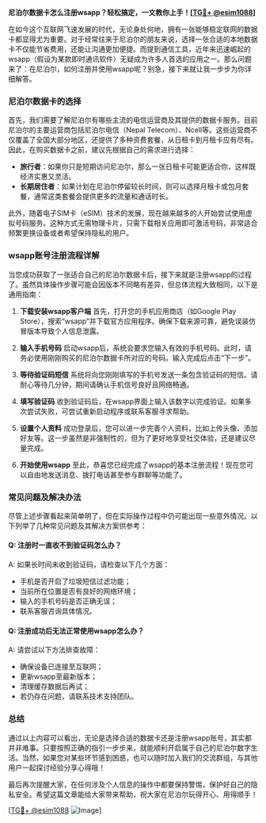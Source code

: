 **尼泊尔数据卡怎么注册wsapp？轻松搞定，一文教你上手！[[TG💪+ @esim1088](https://t.me/s/esim1088)]**

在如今这个互联网飞速发展的时代，无论身处何地，拥有一张能够稳定联网的数据卡都显得尤为重要。对于经常往来于尼泊尔的朋友来说，选择一张合适的本地数据卡不仅能节省费用，还能让沟通更加便捷。而提到通信工具，近年来迅速崛起的wsapp（假设为某款即时通讯软件）无疑成为许多人首选的应用之一。那么问题来了：在尼泊尔，如何注册并使用wsapp呢？别急，接下来就让我一步步为你详细解答。

### 尼泊尔数据卡的选择

首先，我们需要了解尼泊尔有哪些主流的电信运营商及其提供的数据卡服务。目前尼泊尔的主要运营商包括尼泊尔电信（Nepal Telecom）、Ncell等。这些运营商不仅覆盖了全国大部分地区，还提供了多种资费套餐，从日租卡到月租卡应有尽有。因此，在购买数据卡之前，建议先根据自己的需求进行选择：

- **旅行者**：如果你只是短期访问尼泊尔，那么一张日租卡可能更适合你，这样既经济实惠又灵活。
- **长期居住者**：如果计划在尼泊尔停留较长时间，则可以选择月租卡或包月套餐，通常这类套餐会提供更多的流量和通话时长。

此外，随着电子SIM卡（eSIM）技术的发展，现在越来越多的人开始尝试使用虚拟号码服务。这种方式无需物理卡片，只需下载相关应用即可激活号码，非常适合频繁更换设备或者希望保持隐私的用户。

### wsapp账号注册流程详解

当您成功获取了一张适合自己的尼泊尔数据卡后，接下来就是注册wsapp的过程了。虽然具体操作步骤可能会因版本不同略有差异，但总体流程大致相同，以下是通用指南：

1. **下载安装wsapp客户端**
   首先，打开您的手机应用商店（如Google Play Store），搜索“wsapp”并下载官方应用程序。确保下载来源可靠，避免误装仿冒版本导致个人信息泄露。

2. **输入手机号码**
   启动wsapp后，系统会要求您输入有效的手机号码。此时，请务必使用刚刚购买的尼泊尔数据卡所对应的号码。输入完成后点击“下一步”。

3. **等待验证码短信**
   系统将向您刚刚填写的手机号发送一条包含验证码的短信。请耐心等待几分钟，期间请确认手机信号良好且网络畅通。

4. **填写验证码**
   收到验证码后，在wsapp界面上输入该数字以完成验证。如果多次尝试失败，可尝试重新启动程序或联系客服寻求帮助。

5. **设置个人资料**
   成功登录后，您可以进一步完善个人资料，比如上传头像、添加好友等。这一步虽然是非强制性的，但为了更好地享受社交体验，还是建议尽量完成。

6. **开始使用wsapp**
   至此，恭喜您已经完成了wsapp的基本注册流程！现在您可以自由地发送消息、拨打电话甚至参与群聊等功能了。

### 常见问题及解决办法

尽管上述步骤看起来简单明了，但在实际操作过程中仍可能出现一些意外情况。以下列举了几种常见问题及其解决方案供参考：

#### Q: 注册时一直收不到验证码怎么办？
A: 如果长时间未收到验证码，请检查以下几个方面：
- 手机是否开启了垃圾短信过滤功能；
- 当前所在位置是否有良好的网络环境；
- 输入的手机号码是否正确无误；
- 联系客服咨询具体情况。

#### Q: 注册成功后无法正常使用wsapp怎么办？
A: 请尝试以下方法排查故障：
- 确保设备已连接至互联网；
- 更新wsapp至最新版本；
- 清理缓存数据后再试；
- 若仍存在问题，请联系技术支持团队。

### 总结

通过以上内容可以看出，无论是选择合适的数据卡还是注册wsapp账号，其实都并非难事。只要按照正确的指引一步步来，就能顺利开启属于自己的尼泊尔数字生活。当然，如果您对某些环节感到困惑，也可以随时加入我们的交流群组，与其他用户一起探讨经验分享心得哦！

最后再次提醒大家，在任何涉及个人信息的操作中都要保持警惕，保护好自己的隐私安全。希望这篇文章能给大家带来帮助，祝大家在尼泊尔玩得开心、用得顺手！

[[TG💪+ @esim1088](https://t.me/s/esim1088) ![Image](https://i.postimg.cc/4NQfJmqS/Snipaste-2025-05-13-00-14-12.png)]